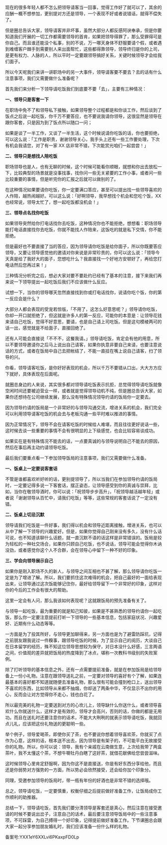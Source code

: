 现在的很多年轻人都不怎么把领导请客当一回事，觉得工作好了就可以了，其余的应酬一概不想参加，更别提对方还是领导，一个表现不好或者说错话，就得不偿失了。

但是圈总告诉大家，领导请客并非坏事，虽然大部分人都反感阿谀奉承，但是你要知道我们开展的一切工作都需要领导的首肯，如果把领导得罪了，那么受罪得可是你自己。而且谁还能没个私事，别的不说，万一哪天身体不舒服要请个假，或者遇到难缠客户棘手到需要别人来出面帮忙，这些都得靠领导，领导终归是你的上司，是更有权力、人脉的人，所以平时一定要跟领导搞好关系，关键时候领导才会给我们面子。

所以今天呢我们来讲一讲职场中的另一大事件，领导请客要不要去？去的话有什么注意事项，我们又需要做什么准备呢？

首先我们来分析一下领导请吃饭我们到底要不要「去」，主要有三种情况：

**一、领导只是客套一下**

在职场中免不了和领导私下接触，如果领导整个过程都是和你谈工作，然后谈到了饭点之后说一起吃饭，你千万不要答应，也不要说我请你领导，这很显然是领导在跟你客套，只是因为到了饭点所以随口一问；

如果是谈了一半工作，又谈了一半生活，这个时候说请你吃饭的话，你也要拒绝，可以这么说：「工作是职责，谢谢领导关心，我手头上还有一些工作要处理，下次有机会我请您，对了有一家 XX 店非常不错，下次能赏光咱们一起尝尝！」

**二、领导只是想找人陪吃饭**

职场领导也是人，也有无聊的时候，这个时候可能看你顺眼，就想和你出去放松一下，比较典型的场景就是没事找事，找你问一些无关紧要的工作小事，或者问一些比较重要的事情，但是听完你的汇报之后就可以做别的了。

在这种情况如果要请你吃饭，你一定要满口答应，甚至可以提出找一些领导喜欢的人作陪，越热闹越好。可以这么说：「好啊领导，我早想找个机会和您吃个饭，XX 也经常说，领导太忙了，想一起吃饭都没机会！」

**三、领导点名找你吃饭**

如果领导突然给你打电话找你去吃饭，这种情况你也不能拒绝，想想看：职场领导能打电话直接找你去吃饭，你就不能找人作陪来，这饭吃的就是私下交情，你不能拒绝。

但是最好也不要直接了当的答应，因为领导请你吃饭是给你面子，所以你既要答应领导，又要让领导感觉他的邀请对你来说是非常珍贵的，你可以这么说：「领导今天真是给了我好大的面子，您想吃什么？我直接找一个好地方安顿好了，再给您打电话然后您再过来！」

三种情况分析完之后，想必大家对要不要赴约已经有了基本的注意，接下来我们再来说一下领导提出一起吃饭后我们不应该做什么反应。

试想一下，当你的领导哪天忽然直接找到你或打电话找你，说请你吃个饭，你的第一反应会是什么？

大部分人都会表现的受宠若惊版，「不用了，这怎么好意思呢？」领导请你吃饭，你却一开口就拒绝了，但这就是许多人的第一反应，可能你的本意是：让领导花钱来请自己吃饭，觉得不好意思，要请，也是自己请上司吃饭。但是这句模棱两可的话一出，感觉就是不给面子，直接回绝了。

还有人可能会直接说「不不不，这餐我请。」领导请吃饭，肯定会有他的用意，所以不要领导邀请你之后马上说出自己请客，如果你执意非要自己来请，也要注意说话的方式，或者在饭局中自己去把帐结了，不能一直挂在嘴上说自己请客，扫了领导的兴。

你看，领导请客吃饭，是你好好表现的机会，所以千万不要错从口出，大大方方应下就好，具体表现在后面呢。

就圈总身边的人来说，其实很多都对领导请吃饭表示抗拒，总觉得领导请吃饭就像空闲时间还要被迫营业一样，或者就是觉得领导动机不纯，但是圈总告诉大家，如果你还想待在公司继续发展，那么没有特殊情况领导约请的饭局你一定要去。

因为领导约请的饭局是一个非常好的与领导沟通交流，增进关系的机会，我们完全可以利用领导请客吃饭的机会去与老板沟通一些平时难以推进的事情。

因为正常情况下，领导不会在请客吃饭的时候给人难堪，而且往往更好说话一些，这时候去谈一些重要的事情不会有很明显的上下级感觉，也会比较容易谈成功。

如果实在是有特殊情况不能去的话，一点要真诚的与领导说明自己不能去的原因，然后在事后再主动约请领导吃饭。

最后我们要重点看一下参加领导饭局的注意事项，我们又需要做什么准备。

**一、饭桌上一定要说客套话**

不管是谁都喜欢听好听的话，更别提领导了，所以当我们在参加领导约请的饭局时，一定要记得多说一下客套话，摆正姿态，让领导感受到你的真诚与崇拜，比如，当你在敬领导酒时，你可以说：「祝领导步步高升」，「祝领导越活越年轻」或者说「谢谢领导从百忙中，请我们吃饭」等等，这些常规的客套话说了一定没有错。

**二、饭桌上切忌沉默**

领导请我们吃饭是一件好事，我们得以机会和领导近距离接触，增进关系，也可以从中了解一下领导的兴趣爱好。但是，如果你觉得自己刚来没有多久，没有什么话可说，也不知道该聊什么话题，就一直沉默不语的话这样是非常错误的。饭局是较为轻松的一种社交场合，如果你只顾自己吃饭，也不说话，领导可能会觉得你木讷没劲，或者感觉你这个人不合群，会在领导心中留下一种不好的印象。

**三、学会向领导展示自己**

如果你是刚入职场不久的新人，与领导之间互相也不甚了解，那么领导请你吃饭一定是为了增进了解。所以，我们要抓住这次难得的机会，把自己最好的一面给表现出来，让领导通过这次饭能够记住你，最好给领导留下一个非常好的印象，这样对你的今后的工作会有很大的帮助。

这里一定会有人问，那么我该如何表现呢？这就跟饭局的预先准备有关了。

与领导一起吃饭，最为重要的就是知己知彼，如果是不甚熟悉的领导约请你一起吃饭，那么你一定要注意提前打听一下领导的一些基本信息，包括家庭状况、兴趣爱好、近期有什么动态等等。

一方面是为了投其所好，与领导更加聊得来，另一方面也是为了避雷防踩坑，记得之前朋友跟我说过一件糗事，跟领导吃饭的时候，为了显示自己的阅历，大谈自己在日本留学的经历，殊不知这位领导思想较为保守，对日本没什么好感，三言两语之间，价值观的差异就把饭局的热度降到了冰点，堪称一次教科书级别的失败案例。

除了打听领导的基本信息之外，还有一点需要提前准备，就是在参加饭局是给领导备上一份小礼物。注意在跟领导送礼之前，一定要对领导的喜好有个了解，如果连最基本的喜好都不知道就随便去准备礼物，那么很有可能会撞到枪口上，送出领导不喜欢的东西，比如领导从来都不抽烟，你却送了两条中华，不仅显示不出你的用心，反而会让对方觉得你不走心，钱也白花了。

所以最完美的礼物一定要送到对方的心坎儿上，领导缺什么你送什么，或者领导喜欢什么你就送什么，这样才是有效的，领导才会高兴，否则的话，你做的都是无用功。而且在送礼时还要注意你的话术，不能大大咧咧的就表示领导请吃饭，我就回点儿礼，应该把这份礼物送的更聪明一些。

举个例子，领导爱喝茶，即使你买了茶，也不要说你想着领导喜欢茶，你就买了点作为心意，这样的话，根本送不出去，因为领导是有架子的，不可能平白无故接受你的礼物。所以，你可以说：领导，我有个亲戚在云南做生意，上次给我带了两盒茶叶，我不太懂这个茶，不想牛嚼牡丹白瞎了这好茶，就借花献佛给您尝尝滋味。

这时候领导心里肯定舒服啊，因为你这不是直接送，你是有好东西分享给他，而且还是你弱势对方强势的一方面，所以势必会欣然接受，还会给你加个印象分。

同理，受邀参加领导的饭局时，带一瓶有年份的好酒也是非常不错的选择哦。

总之，领导请吃饭，一定要慎重，权衡仔细之后提前做好准备工作，让饭局成你工作顺利的助推器。

总结一下，领导请吃饭，首先我们要分清领导是客套还是真心，然后注意在接受邀请的时候不要说出岔子，注意自己的话术，最后要注意领导饭局中的一些注意事项，不可踩雷，为自己搏得一个好印象，记得提前做好准备工作。下节课圈总会跟大家一起分享参加朋友婚礼时，我们应该准备一份什么样的礼物。

备案号:YXX1eY6XXLvi6PKaxpFD0Lp